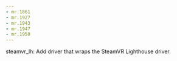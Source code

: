 ```yaml
---
- mr.1861
- mr.1927
- mr.1943
- mr.1947
- mr.1950
---
```


steamvr_lh: Add driver that wraps the SteamVR Lighthouse driver.
